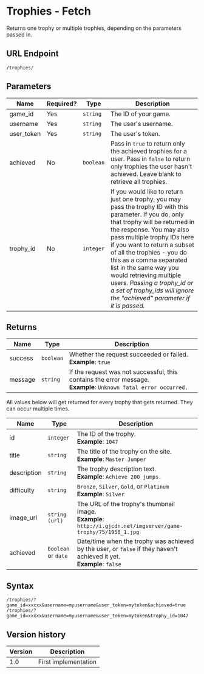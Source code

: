 # Trophies - Fetch

Returns one trophy or multiple trophies, depending on the parameters passed in.

## URL Endpoint

```
/trophies/
```

## Parameters

Name | Required? | Type | Description
--- | --- | --- | ---
game_id | Yes | `string` | The ID of your game.
username | Yes | `string` | The user's username.
user_token | Yes | `string` | The user's token.
achieved | No | `boolean` | Pass in `true` to return only the achieved trophies for a user. Pass in `false` to return only trophies the user hasn't achieved. Leave blank to retrieve all trophies.
trophy_id | No | `integer` | If you would like to return just one trophy, you may pass the trophy ID with this parameter. If you do, only that trophy will be returned in the response. You may also pass multiple trophy IDs here if you want to return a subset of all the trophies - you do this as a comma separated list in the same way you would retrieving multiple users. _Passing a trophy_id or a set of trophy_ids will ignore the "achieved" parameter if it is passed._

## Returns

Name | Type | Description
--- | --- | ---
success | `boolean` | Whether the request succeeded or failed. <br> **Example**: `true`
message | `string` | If the request was not successful, this contains the error message. <br> **Example**: `Unknown fatal error occurred.`

All values below will get returned for every trophy that gets returned. They can occur multiple times.

Name | Type | Description
--- | --- | ---
id | `integer` | The ID of the trophy. <br> **Example**: `1047`
title | `string` | The title of the trophy on the site. <br> **Example**: `Master Jumper`
description | `string` | The trophy description text. <br> **Example**: `Achieve 200 jumps.`
difficulty | `string` | `Bronze`, `Silver`, `Gold`, or `Platinum` <br> **Example**: `Silver`
image_url | `string (url)` | The URL of the trophy's thumbnail image. <br> **Example**: `http://i.gjcdn.net/imgserver/game-trophy/75/1958_1.jpg`
achieved | `boolean` or `date` | Date/time when the trophy was achieved by the user, or `false` if they haven't achieved it yet. <br> **Example**: `false`

## Syntax

```
/trophies/?game_id=xxxxx&username=myusername&user_token=mytoken&achieved=true
/trophies/?game_id=xxxxx&username=myusername&user_token=mytoken&trophy_id=1047
```

## Version history

Version		 | Description
---			 | ---
1.0			 | First implementation